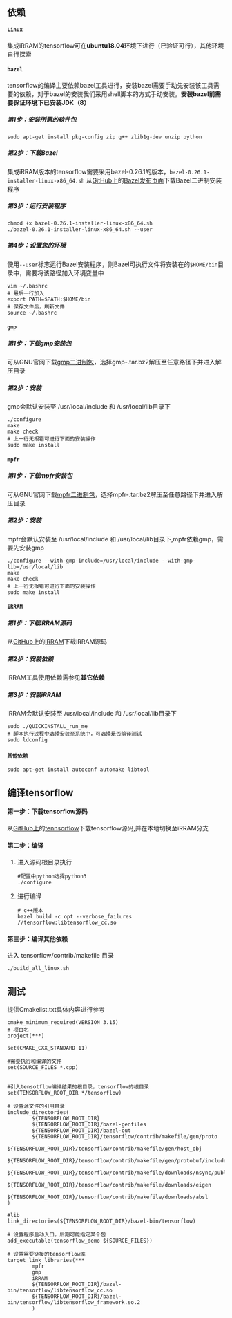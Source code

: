 ## 依赖

#### `Linux`

集成iRRAM的tensorflow可在**ubuntu18.04**环境下进行（已验证可行），其他环境自行探索

#### `bazel`

tensorflow的编译主要依赖bazel工具进行，安装bazel需要手动先安装该工具需要的依赖，对于bazel的安装我们采用shell脚本的方式手动安装。**安装bazel前需要保证环境下已安装JDK（8）**

##### 第1步：安装所需的软件包

```shell
sudo apt-get install pkg-config zip g++ zlib1g-dev unzip python
```

##### 第2步：下载Bazel

集成iRRAM版本的tensorflow需要采用bazel-0.26.1的版本，`bazel-0.26.1-installer-linux-x86_64.sh` 从[GitHub上](https://github.com/bazelbuild/bazel/releases)的[Bazel发布页面](https://github.com/bazelbuild/bazel/releases)下载Bazel二进制安装程序

##### 第3步：运行安装程序

```shell
chmod +x bazel-0.26.1-installer-linux-x86_64.sh
./bazel-0.26.1-installer-linux-x86_64.sh --user
```

##### 第4步：设置您的环境

使用`--user`标志运行Bazel安装程序，则Bazel可执行文件将安装在的`$HOME/bin`目录中，需要将该路径加入环境变量中

```shell
vim ~/.bashrc
# 最后一行加入
export PATH=$PATH:$HOME/bin
# 保存文件后，刷新文件
source ~/.bashrc
```

#### `gmp`

##### 第1步：下载gmp安装包

可从GNU官网下载[gmp二进制包](https://gmplib.org/#DOWNLOAD)，选择gmp-<version>.tar.bz2解压至任意路径下并进入解压目录

##### 第2步：安装

gmp会默认安装至 /usr/local/include 和 /usr/local/lib目录下

```shell
./configure
make
make check
# 上一行无报错可进行下面的安装操作
sudo make install
```

#### `mpfr`

##### 第1步：下载mpfr安装包

可从GNU官网下载[mpfr二进制包](https://www.mpfr.org/mpfr-current/#download)，选择mpfr-<version>.tar.bz2解压至任意路径下并进入解压目录

##### 第2步：安装

mpfr会默认安装至 /usr/local/include 和 /usr/local/lib目录下,mpfr依赖gmp，需要先安装gmp

```shell
./configure --with-gmp-include=/usr/local/include --with-gmp-lib=/usr/local/lib
make
make check
# 上一行无报错可进行下面的安装操作
sudo make install
```

#### `iRRAM`

##### 第1步：下载iRRAM源码

 从[GitHub上](https://github.com/bazelbuild/bazel/releases)的[iRRAM](https://github.com/DJY160017/iRRAM_improved_byron)下载iRRAM源码

##### 第2步：安装依赖

iRRAM工具使用依赖需参见**其它依赖**

##### 第3步：安装iRRAM

iRRAM会默认安装至 /usr/local/include 和 /usr/local/lib目录下

```shell
sudo ./QUICKINSTALL_run_me
# 脚本执行过程中选择安装至系统中，可选择是否编译测试
sudo ldconfig
```

#### `其他依赖`

```shell
sudo apt-get install autoconf automake libtool
```

## 编译tensorflow

#### 第一步：下载tensorflow源码

从[GitHub上](https://github.com/bazelbuild/bazel/releases)的[tennsorflow](https://github.com/DJY160017/tensorflow)下载tensorflow源码,并在本地切换至iRRAM分支

#### 第二步：编译

1. 进入源码根目录执行

   ```shell
   #配置中python选择python3
   ./configure
   ```

2. 进行编译

   ```shell
   # c++版本
   bazel build -c opt --verbose_failures //tensorflow:libtensorflow_cc.so
   ```
#### 第三步：编译其他依赖

进入 tensorflow/contrib/makefile 目录

```shell
./build_all_linux.sh
```

## 测试

提供Cmakelist.txt具体内容进行参考

```
cmake_minimum_required(VERSION 3.15)
# 项目名
project(***)

set(CMAKE_CXX_STANDARD 11)

#需要执行和编译的文件
set(SOURCE_FILES *.cpp)


#引入tensotflow编译结果的根目录，tensorflow的根目录
set(TENSORFLOW_ROOT_DIR */tensorflow)

# 设置源文件的引用目录
include_directories(
        ${TENSORFLOW_ROOT_DIR}
        ${TENSORFLOW_ROOT_DIR}/bazel-genfiles
        ${TENSORFLOW_ROOT_DIR}/bazel-out
        ${TENSORFLOW_ROOT_DIR}/tensorflow/contrib/makefile/gen/proto
        ${TENSORFLOW_ROOT_DIR}/tensorflow/contrib/makefile/gen/host_obj
        ${TENSORFLOW_ROOT_DIR}/tensorflow/contrib/makefile/gen/protobuf/include
        ${TENSORFLOW_ROOT_DIR}/tensorflow/contrib/makefile/downloads/nsync/public
        ${TENSORFLOW_ROOT_DIR}/tensorflow/contrib/makefile/downloads/eigen
        ${TENSORFLOW_ROOT_DIR}/tensorflow/contrib/makefile/downloads/absl
)

#lib
link_directories(${TENSORFLOW_ROOT_DIR}/bazel-bin/tensorflow)

# 设置程序启动入口，后期可能指定某个包
add_executable(tensorflow_demo ${SOURCE_FILES})

# 设置需要链接的tensorflow库
target_link_libraries(***
        mpfr
        gmp
        iRRAM
        ${TENSORFLOW_ROOT_DIR}/bazel-bin/tensorflow/libtensorflow_cc.so
        ${TENSORFLOW_ROOT_DIR}/bazel-bin/tensorflow/libtensorflow_framework.so.2
        )
```


